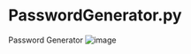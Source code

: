 # PasswordGenerator.py
Password Generator
![image](https://github.com/Alex-Unnippillil/PasswordGenerator.py/assets/24538548/f1ee2003-cbd6-481e-bc51-450ae0c8b661)
